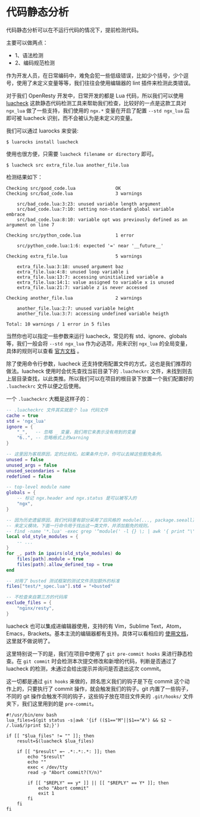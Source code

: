 # 代码静态分析

代码静态分析可以在不运行代码的情况下，提前检测代码。

主要可以做两点：

- 1、语法检测
- 2、编码规范检测

作为开发人员，在日常编码中，难免会犯一些低级错误，比如少个括号，少个逗号，使用了未定义变量等等，我们往往会使用编辑器的 lint 插件来检测此类错误。

对于我们 OpenResty 开发中，日常开发的都是 Lua 代码，所以我们可以使用 [luacheck](https://github.com/mpeterv/luacheck) 这款静态代码检测工具来帮助我们检查，比较好的一点是这款工具对 `ngx_lua` 做了一些支持，我们使用的 `ngx.*` 变量在开启了配置 `--std ngx_lua` 后即可被 luacheck 识别，而不会被认为是未定义的变量。

我们可以通过 luarocks 来安装:

```shell
$ luarocks install luacheck
```

使用也很方便，只需要 `luacheck filename or directory` 即可。

```shell
$ luacheck src extra_file.lua another_file.lua
```

检测结果如下：

```shell
Checking src/good_code.lua               OK
Checking src/bad_code.lua                3 warnings

    src/bad_code.lua:3:23: unused variable length argument
    src/bad_code.lua:7:10: setting non-standard global variable embrace
    src/bad_code.lua:8:10: variable opt was previously defined as an argument on line 7

Checking src/python_code.lua             1 error

    src/python_code.lua:1:6: expected '=' near '__future__'

Checking extra_file.lua                  5 warnings

    extra_file.lua:3:18: unused argument baz
    extra_file.lua:4:8: unused loop variable i
    extra_file.lua:13:7: accessing uninitialized variable a
    extra_file.lua:14:1: value assigned to variable x is unused
    extra_file.lua:21:7: variable z is never accessed

Checking another_file.lua                2 warnings

    another_file.lua:2:7: unused variable height
    another_file.lua:3:7: accessing undefined variable heigth

Total: 10 warnings / 1 error in 5 files
```

当然你也可以指定一些参数来运行 luacheck，常见的有 std、ignore、globals 等，我们一般会将 `--std ngx_lua` 作为必选项，用来识别 `ngx_lua` 的全局变量，具体的规则可以查看 [官方文档](http://luacheck.readthedocs.io/en/stable/cli.html#command-line-options) 。

除了使用命令行参数，luacheck 还支持使用配置文件的方式，这也是我们推荐的做法。luacheck 使用时会优先查找当前目录下的 `.luacheckrc` 文件，未找到则去上层目录查找，以此类推。所以我们可以在项目的根目录下放置一个我们配置好的 `.luacheckrc` 文件以便之后使用。

一个 `.luacheckrc` 大概是这样子的：

```lua
-- .luacheckrc 文件其实就是个 lua 代码文件
cache = true
std = 'ngx_lua'
ignore = {
    "_",   -- 忽略 _ 变量，我们用它来表示没有用到的变量
    "6..", -- 忽略格式上的warning
}

-- 这里因为客观原因，定的比较松。如果条件允许，你可以去掉这些豁免条例。
unused = false
unused_args = false
unused_secondaries = false
redefined = false

-- top-level module name
globals = {
    -- 标记 ngx.header and ngx.status 是可以被写入的
    "ngx",
}

-- 因为历史遗留原因，我们代码里有部分采用了旧风格的 module(..., package.seeall)
-- 来定义模块。下面一行命令用于找出这一类文件，并添加豁免的规则。
-- find -name '*.lua' -exec grep '^module(' -l {} \; | awk '{ print "\""$0"\"," }'
local old_style_modules = {
    -- ...
}
for _, path in ipairs(old_style_modules) do
    files[path].module = true
    files[path].allow_defined_top = true
end

-- 对用了 busted 测试框架的测试文件添加额外的标准
files["test/*_spec.lua"].std = "+busted"

-- 不检查来自第三方的代码库
exclude_files = {
    "nginx/resty",
}
```

luacheck 也可以集成进编辑器使用，支持的有 Vim，Sublime Text，Atom，Emacs，Brackets。基本主流的编辑器都有支持。具体可以看相应的 [使用文档](https://github.com/mpeterv/luacheck#editor-support)，这里就不做说明了。

这里特别说一下的是，我们在项目中使用了 `git pre-commit hooks` 来进行静态检查。在 `git commit` 时会检测本次提交修改和新增的代码，判断是否通过了 luacheck 的检测，未通过会给出提示并询问是否退出这次 commit。

这一切都是通过 `git hooks` 来做的，顾名思义我们的钩子是下在 commit 这个动作上的，只要执行了 commit 操作，就会触发我们的钩子。git 内置了一些钩子，不同的 git 操作会触发不同的钩子，这些钩子放在项目文件夹的 `.git/hooks/` 文件夹下，我们这里用到的是 `pre-commit`。

```shell
#!/usr/bin/env bash
lua_files=$(git status -s|awk '{if (($1=="M"||$1=="A") && $2 ~ /.lua$/)print $2;}')

if [[ "$lua_files" != "" ]]; then
    result=$(luacheck $lua_files)

    if [[ "$result" =~ .*:.*:.*: ]]; then
        echo "$result"
        echo ""
        exec < /dev/tty
        read -p "Abort commit?(Y/n)"

        if [[ "$REPLY" == y* ]] || [[ "$REPLY" == Y* ]]; then
            echo "Abort commit"
            exit 1
        fi
    fi
fi
```
